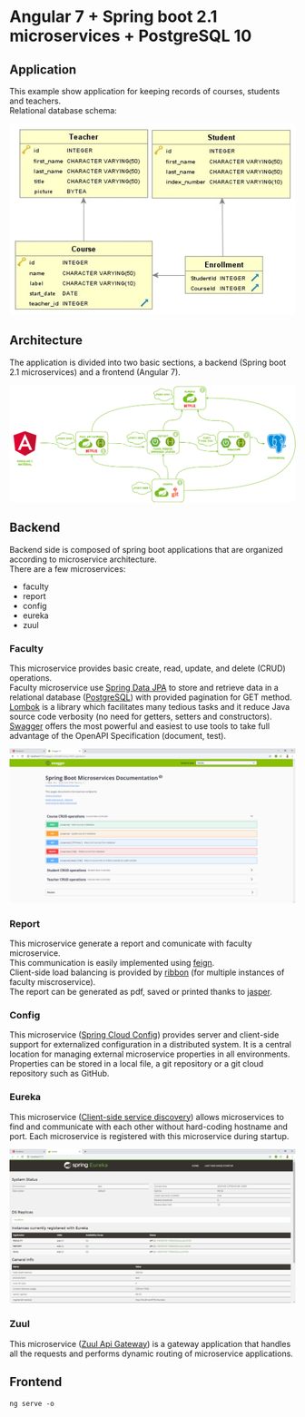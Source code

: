 # Angular 7 + Spring boot 2.1 microservices + PostgreSQL 10

## Application

This example show application for keeping records of courses, students and teachers.  
Relational database schema:  

![](frontend/src/assets/schema.jpg?raw=true?style=centerme)

## Architecture
The application is divided into two basic sections, a backend (Spring boot 2.1 microservices) and a frontend (Angular 7). 

![](frontend/src/assets/background.png?raw=true)

## Backend

Backend side is composed of spring boot applications that are organized according to microservice architecture.  
There are a few microservices:

* faculty
* report
* config
* eureka
* zuul

### Faculty  
This microservice provides basic create, read, update, and delete (CRUD) operations.  
Faculty microservice use [Spring Data JPA](https://spring.io/projects/spring-data-jpa#overview) to store and retrieve data in a 
relational database ([PostgreSQL](https://www.postgresql.org/)) with provided pagination for GET method.  
[Lombok](https://www.baeldung.com/intro-to-project-lombok) is a library which facilitates many tedious tasks and it reduce 
Java source code verbosity (no need for getters, setters and constructors).  
[Swagger](https://swagger.io/) offers the most powerful and easiest to use tools to take full advantage of the OpenAPI Specification 
(document, test).  

![](frontend/src/assets/6.PNG?raw=true)

### Report  
This microservice generate a report and comunicate with faculty microservice.  
This communication is easily implemented using [feign](https://cloud.spring.io/spring-cloud-openfeign/spring-cloud-openfeign.html).  
Client-side load balancing is provided by [ribbon](https://www.baeldung.com/spring-cloud-rest-client-with-netflix-ribbon) 
(for multiple instances of faculty miscroservice).  
The report can be generated as pdf, saved or printed thanks to [jasper](https://community.jaspersoft.com/).

### Config  
This microservice ([Spring Cloud Config](https://spring.io/projects/spring-cloud-config#overview)) provides server and client-side support for externalized configuration in a distributed system.
It is a central location for managing external microservice properties in all environments. 
Properties can be stored in a local file, a git repository or a git cloud repository such as GitHub. 

### Eureka  
This microservice ([Client-side service discovery](https://www.baeldung.com/spring-cloud-netflix-eureka)) allows microservices to find and communicate with each other without hard-coding hostname and port.
Each microservice is registered with this microservice during startup.  

![](frontend/src/assets/7.PNG?raw=true)

### Zuul  
This microservice ([Zuul Api Gateway](https://spring.io/guides/gs/routing-and-filtering/)) is a gateway application that handles all the requests and performs dynamic routing of microservice applications.


## Frontend
```shell
ng serve -o
```

